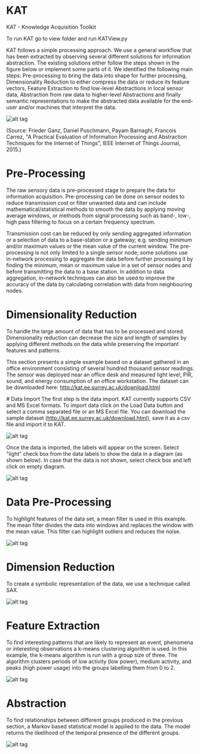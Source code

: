# KAT
KAT - Knowledge Acquisition Toolkit

To run KAT go to view folder and run KATView.py

KAT follows a simple processing approach. We use a general workflow that has been extracted by observing several different solutions for information abstraction. The existing solutions either follow the steps shown in the figure below or implement some parts of it. We identified the following main steps: Pre-processing to bring the data into shape for further processing, Dimensionality Reduction to either compress the data or reduce its feature vectors, Feature Extraction to find low-level Abstractions in local sensor data, Abstraction from raw data to higher-level Abstractions and finally semantic representations to make the abstracted data available for the end-user and/or machines that interpret the data.

![alt tag](http://kat.ee.surrey.ac.uk/graph/flow.png)

(Source: Frieder Ganz, Daniel Puschmann, Payam Barnaghi, Francois Carrez, "A Practical Evaluation of Information Processing and Abstraction Techniques for the Internet of Things", IEEE Internet of Things Journal, 2015.)

# Pre-Processing
The raw sensory data is pre-processed stage to prepare the data for information acquisition. Pre-processing can be done on sensor nodes to reduce transmission cost or filter unwanted data and can include mathematical/statistical methods to smooth the data by applying moving average windows, or methods from signal processing such as band-, low-, high pass filtering to focus on a certain frequency spectrum.

Transmission cost can be reduced by only sending aggregated information or a selection of data to a base-station or a gateway; e.g. sending minimum and/or maximum values or the mean value of the current window. The pre-processing is not only limited to a single sensor node; some solutions use in-network processing to aggregate the data before further processing it by finding the minimum, mean or maximum value in a set of sensor nodes and before transmitting the data to a base station. In addition to data aggregation, in-network techniques can also be used to improve the accuracy of the data by calculating correlation with data from neighbouring nodes.

# Dimensionality Reduction
To handle the large amount of data that has to be processed and stored. Dimensionality reduction can decrease the size and length of samples by applying different methods on the data while preserving the important features and patterns.

This section presents a simple example based on a dataset gathered in an office environment consisting of several hundred thousand sensor readings. The sensor was deployed near an office desk and measured light level, PIR, sound, and energy consumption of an office workstation. The dataset can be downloaded here: http://kat.ee.surrey.ac.uk/download.html


# Data Import
The first step is the data import. KAT currently supports CSV and MS Excel formats. To import data click on the Load Data button and select a comma separated file or an MS Excel file. You can download the sample dataset (http://kat.ee.surrey.ac.uk/download.html), save it as a csv file and import it to KAT.

![alt tag](http://kat.ee.surrey.ac.uk/graph/KAT_sc1.PNG)


Once the data is imported, the labels will appear on the screen. Select "light" check box from the data labels to show the data in a diagram (as shown below). In case that the data is not shown, select check box and left click on empty diagram.

![alt tag](http://kat.ee.surrey.ac.uk/graph/KAT_sc2.PNG)


# Data Pre-Processing
To highlight features of the data set, a mean filter is used in this example. The mean filter divides the data into windows and replaces the window with the mean value. This filter can highlight outliers and reduces the noise.

![alt tag](http://kat.ee.surrey.ac.uk/graph/KAT_sc3.PNG)

# Dimension Reduction
To create a symbolic representation of the data, we use a technique called SAX. 

![alt tag](http://kat.ee.surrey.ac.uk/graph/KAT_sc4.PNG)

# Feature Extraction
To find interesting patterns that are likely to represent an event, phenomena or interesting observations a k-means clustering algorithm is used. In this example, the k-means algorithm is run with a group size of three. The algorithm clusters periods of low activity (low power), medium activity, and peaks (high power usage) into the groups labelling them from 0 to 2.

![alt tag](http://kat.ee.surrey.ac.uk/graph/KAT_sc5.PNG)

# Abstraction
To find relationships between different groups produced in the previous section, a Markov based statistical model is applied to the data. The model returns the likelihood of the temporal presence of the different groups.

![alt tag](http://kat.ee.surrey.ac.uk/graph/KAT_sc6.PNG)
